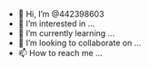 - 👋 Hi, I’m @442398603
- 👀 I’m interested in ...
- 🌱 I’m currently learning ...
- 💞️ I’m looking to collaborate on ...
- 📫 How to reach me ...

<!---
442398603/442398603 is a ✨ special ✨ repository because its `README.md` (this file) appears on your GitHub profile.
You can click the Preview link to take a look at your changes.
---I need your help to pinpoint the location. I'm willing to give you the money
